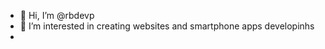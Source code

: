 - 👋 Hi, I’m @rbdevp
- 👀 I’m interested in creating websites and smartphone apps developinhs
-


<!---
rbdevp/rbdevp is a ✨ special ✨ repository because its `README.md` (this file) appears on your GitHub profile.
You can click the Preview link to take a look at your changes.
--->
